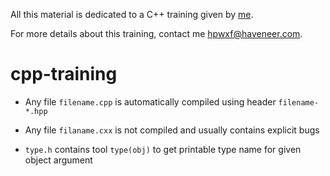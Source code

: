All this material is dedicated to a C++ training given by [me](https://www.haveneer.com).

For more details about this training, contact me [hpwxf@haveneer.com](mailto:hpwxf@haveneer.com).

# cpp-training

* Any file `filename.cpp` is automatically compiled using header `filename-*.hpp`

* Any file `filaname.cxx` is not compiled and usually contains explicit bugs 

* `type.h` contains tool `type(obj)` to get printable type name for given object argument 
